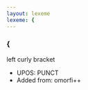 ```yaml
---
layout: lexeme
lexeme: {
---
```


###  {

left curly bracket
* UPOS:  PUNCT
* Added from:  omorfi++

